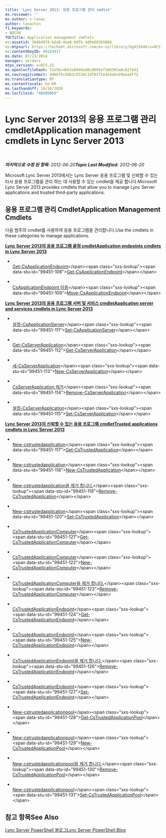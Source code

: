 ```yaml
---
title: 'Lync Server 2013: 응용 프로그램 관리 cmdlet'
ms.reviewer: ''
ms.author: v-lanac
author: lanachin
f1.keywords:
- NOCSH
TOCTitle: Application management cmdlets
ms:assetid: 3b06d974-bda8-4ea6-b8fb-4d9e60265868
ms:mtpsurl: https://technet.microsoft.com/en-us/library/Gg415646(v=OCS.15)
ms:contentKeyID: 48183917
ms.date: 07/23/2014
manager: serdars
mtps_version: v=OCS.15
ms.openlocfilehash: 51e5bc4bb3a0949ad0c8095ef580365a8c0274d1
ms.sourcegitcommit: 4d6bf5c58b2c553dc1df8375ede4a9cb9eaadff2
ms.translationtype: MT
ms.contentlocale: ko-KR
ms.lasthandoff: 10/16/2020
ms.locfileid: "48505055"
---
```

# <a name="application-management-cmdlets-in-lync-server-2013"></a><span data-ttu-id="99451-102">Lync Server 2013의 응용 프로그램 관리 cmdlet</span><span class="sxs-lookup"><span data-stu-id="99451-102">Application management cmdlets in Lync Server 2013</span></span>

<div data-xmlns="http://www.w3.org/1999/xhtml">

<div class="topic" data-xmlns="http://www.w3.org/1999/xhtml" data-msxsl="urn:schemas-microsoft-com:xslt" data-cs="https://msdn.microsoft.com/">

<div data-asp="https://msdn2.microsoft.com/asp">



</div>

<div id="mainSection">

<div id="mainBody">

<span> </span>

<span data-ttu-id="99451-103">_**마지막으로 수정 된 항목:** 2012-06-20_</span><span class="sxs-lookup"><span data-stu-id="99451-103">_**Topic Last Modified:** 2012-06-20_</span></span>

<span data-ttu-id="99451-104">Microsoft Lync Server 2013에서는 Lync Server 응용 프로그램 및 신뢰할 수 있는 타사 응용 프로그램을 관리 하는 데 사용할 수 있는 cmdlet을 제공 합니다.</span><span class="sxs-lookup"><span data-stu-id="99451-104">Microsoft Lync Server 2013 provides cmdlets that allow you to manage Lync Server applications and trusted third-party applications.</span></span>

<div>

## <a name="application-management-cmdlets"></a><span data-ttu-id="99451-105">응용 프로그램 관리 Cmdlet</span><span class="sxs-lookup"><span data-stu-id="99451-105">Application Management Cmdlets</span></span>

<span data-ttu-id="99451-106">다음 범주의 cmdlet를 사용하여 응용 프로그램을 관리합니다.</span><span class="sxs-lookup"><span data-stu-id="99451-106">Use the cmdlets in these categories to manage applications.</span></span>

<span data-ttu-id="99451-107">**[Lync Server 2013의 응용 프로그램 끝점 cmdlet](lync-server-2013-application-endpoints-cmdlets.md)**</span><span class="sxs-lookup"><span data-stu-id="99451-107">**[Application endpoints cmdlets in Lync Server 2013](lync-server-2013-application-endpoints-cmdlets.md)**</span></span>

  - <span></span>  
    <span data-ttu-id="99451-108">[Get-CsApplicationEndpoint](https://technet.microsoft.com/library/Gg398655(v=OCS.15))</span><span class="sxs-lookup"><span data-stu-id="99451-108">[Get-CsApplicationEndpoint](https://technet.microsoft.com/library/Gg398655(v=OCS.15))</span></span>

  - <span></span>  
    <span data-ttu-id="99451-109">[CsApplicationEndpoint 이동](https://technet.microsoft.com/library/Gg398188(v=OCS.15))</span><span class="sxs-lookup"><span data-stu-id="99451-109">[Move-CsApplicationEndpoint](https://technet.microsoft.com/library/Gg398188(v=OCS.15))</span></span>

<span data-ttu-id="99451-110">**[Lync Server 2013의 응용 프로그램 서버 및 서비스 cmdlet](lync-server-2013-application-server-and-services-cmdlets.md)**</span><span class="sxs-lookup"><span data-stu-id="99451-110">**[Application server and services cmdlets in Lync Server 2013](lync-server-2013-application-server-and-services-cmdlets.md)**</span></span>

  - <span></span>  
    <span data-ttu-id="99451-111">[설정-CsApplicationServer](https://technet.microsoft.com/library/Gg398562(v=OCS.15))</span><span class="sxs-lookup"><span data-stu-id="99451-111">[Set-CsApplicationServer](https://technet.microsoft.com/library/Gg398562(v=OCS.15))</span></span>

<!-- end list -->

  - <span></span>  
    <span data-ttu-id="99451-112">[Get-CsServerApplication](https://technet.microsoft.com/library/Gg425948(v=OCS.15))</span><span class="sxs-lookup"><span data-stu-id="99451-112">[Get-CsServerApplication](https://technet.microsoft.com/library/Gg425948(v=OCS.15))</span></span>

  - <span></span>  
    <span data-ttu-id="99451-113">[새-CsServerApplication](https://technet.microsoft.com/library/Gg398096(v=OCS.15))</span><span class="sxs-lookup"><span data-stu-id="99451-113">[New-CsServerApplication](https://technet.microsoft.com/library/Gg398096(v=OCS.15))</span></span>

  - <span></span>  
    <span data-ttu-id="99451-114">[CsServerApplication 제거](https://technet.microsoft.com/library/Gg398366(v=OCS.15))</span><span class="sxs-lookup"><span data-stu-id="99451-114">[Remove-CsServerApplication](https://technet.microsoft.com/library/Gg398366(v=OCS.15))</span></span>

  - <span></span>  
    <span data-ttu-id="99451-115">[설정-CsServerApplication](https://technet.microsoft.com/library/Gg412850(v=OCS.15))</span><span class="sxs-lookup"><span data-stu-id="99451-115">[Set-CsServerApplication](https://technet.microsoft.com/library/Gg412850(v=OCS.15))</span></span>

<span data-ttu-id="99451-116">**[Lync Server 2013의 신뢰할 수 있는 응용 프로그램 cmdlet](lync-server-2013-trusted-applications-cmdlets.md)**</span><span class="sxs-lookup"><span data-stu-id="99451-116">**[Trusted applications cmdlets in Lync Server 2013](lync-server-2013-trusted-applications-cmdlets.md)**</span></span>

  - <span></span>  
    <span data-ttu-id="99451-117">[New-cstrustedapplication](https://technet.microsoft.com/library/Gg399025(v=OCS.15))</span><span class="sxs-lookup"><span data-stu-id="99451-117">[Get-CsTrustedApplication](https://technet.microsoft.com/library/Gg399025(v=OCS.15))</span></span>

  - <span></span>  
    <span data-ttu-id="99451-118">[New-cstrustedapplication](https://technet.microsoft.com/library/Gg398259(v=OCS.15))</span><span class="sxs-lookup"><span data-stu-id="99451-118">[New-CsTrustedApplication](https://technet.microsoft.com/library/Gg398259(v=OCS.15))</span></span>

  - <span></span>  
    <span data-ttu-id="99451-119">[New-cstrustedapplication을 제거 합니다.](https://technet.microsoft.com/library/Gg398176(v=OCS.15))</span><span class="sxs-lookup"><span data-stu-id="99451-119">[Remove-CsTrustedApplication](https://technet.microsoft.com/library/Gg398176(v=OCS.15))</span></span>

  - <span></span>  
    <span data-ttu-id="99451-120">[New-cstrustedapplication](https://technet.microsoft.com/library/Gg425840(v=OCS.15))</span><span class="sxs-lookup"><span data-stu-id="99451-120">[Set-CsTrustedApplication](https://technet.microsoft.com/library/Gg425840(v=OCS.15))</span></span>

<!-- end list -->

  - <span></span>  
    <span data-ttu-id="99451-121">[CsTrustedApplicationComputer](https://technet.microsoft.com/library/Gg425843(v=OCS.15))</span><span class="sxs-lookup"><span data-stu-id="99451-121">[Get-CsTrustedApplicationComputer](https://technet.microsoft.com/library/Gg425843(v=OCS.15))</span></span>

  - <span></span>  
    <span data-ttu-id="99451-122">[CsTrustedApplicationComputer](https://technet.microsoft.com/library/Gg398405(v=OCS.15))</span><span class="sxs-lookup"><span data-stu-id="99451-122">[New-CsTrustedApplicationComputer](https://technet.microsoft.com/library/Gg398405(v=OCS.15))</span></span>

  - <span></span>  
    <span data-ttu-id="99451-123">[CsTrustedApplicationComputer을 제거 합니다.](https://technet.microsoft.com/library/Gg398838(v=OCS.15))</span><span class="sxs-lookup"><span data-stu-id="99451-123">[Remove-CsTrustedApplicationComputer](https://technet.microsoft.com/library/Gg398838(v=OCS.15))</span></span>

<!-- end list -->

  - <span></span>  
    <span data-ttu-id="99451-124">[CsTrustedApplicationEndpoint](https://technet.microsoft.com/library/Gg413035(v=OCS.15))</span><span class="sxs-lookup"><span data-stu-id="99451-124">[Get-CsTrustedApplicationEndpoint](https://technet.microsoft.com/library/Gg413035(v=OCS.15))</span></span>

  - <span></span>  
    <span data-ttu-id="99451-125">[CsTrustedApplicationEndpoint](https://technet.microsoft.com/library/Gg398594(v=OCS.15))</span><span class="sxs-lookup"><span data-stu-id="99451-125">[New-CsTrustedApplicationEndpoint](https://technet.microsoft.com/library/Gg398594(v=OCS.15))</span></span>

  - <span></span>  
    <span data-ttu-id="99451-126">[CsTrustedApplicationEndpoint을 제거 합니다.](https://technet.microsoft.com/library/Gg398837(v=OCS.15))</span><span class="sxs-lookup"><span data-stu-id="99451-126">[Remove-CsTrustedApplicationEndpoint](https://technet.microsoft.com/library/Gg398837(v=OCS.15))</span></span>

  - <span></span>  
    <span data-ttu-id="99451-127">[CsTrustedApplicationEndpoint](https://technet.microsoft.com/library/Gg398509(v=OCS.15))</span><span class="sxs-lookup"><span data-stu-id="99451-127">[Set-CsTrustedApplicationEndpoint](https://technet.microsoft.com/library/Gg398509(v=OCS.15))</span></span>

<!-- end list -->

  - <span></span>  
    <span data-ttu-id="99451-128">[New-cstrustedapplicationpool](https://technet.microsoft.com/library/Gg413055(v=OCS.15))</span><span class="sxs-lookup"><span data-stu-id="99451-128">[Get-CsTrustedApplicationPool](https://technet.microsoft.com/library/Gg413055(v=OCS.15))</span></span>

  - <span></span>  
    <span data-ttu-id="99451-129">[New-cstrustedapplicationpool](https://technet.microsoft.com/library/Gg425804(v=OCS.15))</span><span class="sxs-lookup"><span data-stu-id="99451-129">[New-CsTrustedApplicationPool](https://technet.microsoft.com/library/Gg425804(v=OCS.15))</span></span>

  - <span></span>  
    <span data-ttu-id="99451-130">[New-cstrustedapplicationpool을 제거 합니다.](https://technet.microsoft.com/library/Gg398750(v=OCS.15))</span><span class="sxs-lookup"><span data-stu-id="99451-130">[Remove-CsTrustedApplicationPool](https://technet.microsoft.com/library/Gg398750(v=OCS.15))</span></span>

  - <span></span>  
    <span data-ttu-id="99451-131">[New-cstrustedapplicationpool](https://technet.microsoft.com/library/Gg398187(v=OCS.15))</span><span class="sxs-lookup"><span data-stu-id="99451-131">[Set-CsTrustedApplicationPool](https://technet.microsoft.com/library/Gg398187(v=OCS.15))</span></span>

</div>

<div>

## <a name="see-also"></a><span data-ttu-id="99451-132">참고 항목</span><span class="sxs-lookup"><span data-stu-id="99451-132">See Also</span></span>


[<span data-ttu-id="99451-133">Lync Server PowerShell 블로그</span><span class="sxs-lookup"><span data-stu-id="99451-133">Lync Server PowerShell Blog</span></span>](https://go.microsoft.com/fwlink/p/?linkid=203150)  
  

</div>

</div>

<span> </span>

</div>

</div>

</div>

